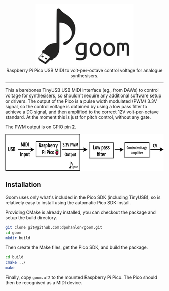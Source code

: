 <p align="center">
  <img width="312" height="200" src="assets/goom.png">
<br>
Raspberry Pi Pico USB MIDI to volt-per-octave control voltage for analogue synthesisers.
</p>

------

This a barebones TinyUSB USB MIDI interface (eg., from DAWs) to control voltage for synthesisers, so shouldn't require any additional software setup or drivers. The output of the Pico is a pulse width modulated (PWM) 3.3V signal, so the control voltage is obtained by using a low pass filter to achieve a DC signal, and then amplified to the correct 12V volt-per-octave standard. At the moment this is just for pitch control, without any gate.

The PWM output is on GPIO pin **2**.

<p align="center">
  <img width="700" height="118" src="assets/goom_diagram.png">

Installation
------------

Goom uses only what's included in the Pico SDK (including TinyUSB), so is relatively easy to install using the automatic Pico SDK install.

Providing CMake is already installed, you can checkout the package and setup the build directory.
```bash
git clone git@github.com:dpohanlon/goom.git
cd goom
mkdir build
```

Then create the Make files, get the Pico SDK, and build the package.
```bash
cd build
cmake ../
make
```
Finally, copy `goom.uf2` to the mounted Raspberry Pi Pico. The Pico should then be recognised as a MIDI device.
